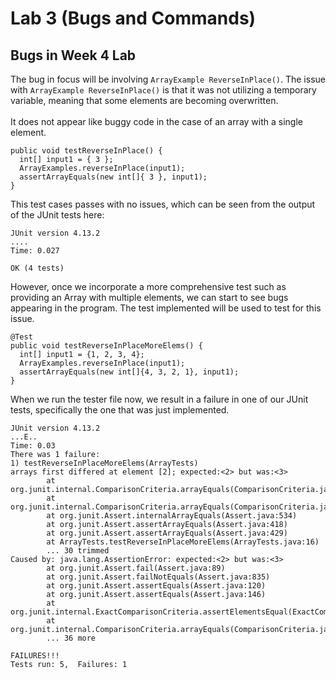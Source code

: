 # Lab 3 (Bugs and Commands)

## Bugs in Week 4 Lab

The bug in focus will be involving ```ArrayExample ReverseInPlace()```. The issue with ```ArrayExample ReverseInPlace()``` is that it was not utilizing a temporary variable, meaning that some elements are becoming overwritten. <br>
<br>
It does not appear like buggy code in the case of an array with a single element.
```
public void testReverseInPlace() {
  int[] input1 = { 3 };
  ArrayExamples.reverseInPlace(input1);
  assertArrayEquals(new int[]{ 3 }, input1);
}
```
This test cases passes with no issues, which can be seen from the output of the JUnit tests here:
```
JUnit version 4.13.2
....
Time: 0.027

OK (4 tests)
```
However, once we incorporate a more comprehensive test such as providing an Array with multiple elements, we can start to see bugs appearing in the program. The test implemented will be used to test for this issue.
```
@Test
public void testReverseInPlaceMoreElems() {
  int[] input1 = {1, 2, 3, 4};
  ArrayExamples.reverseInPlace(input1);
  assertArrayEquals(new int[]{4, 3, 2, 1}, input1);
}
```
When we run the tester file now, we result in a failure in one of our JUnit tests, specifically the one that was just implemented.
```
JUnit version 4.13.2
...E..
Time: 0.03
There was 1 failure:
1) testReverseInPlaceMoreElems(ArrayTests)
arrays first differed at element [2]; expected:<2> but was:<3>
        at org.junit.internal.ComparisonCriteria.arrayEquals(ComparisonCriteria.java:78)
        at org.junit.internal.ComparisonCriteria.arrayEquals(ComparisonCriteria.java:28)
        at org.junit.Assert.internalArrayEquals(Assert.java:534)
        at org.junit.Assert.assertArrayEquals(Assert.java:418)
        at org.junit.Assert.assertArrayEquals(Assert.java:429)
        at ArrayTests.testReverseInPlaceMoreElems(ArrayTests.java:16)
        ... 30 trimmed
Caused by: java.lang.AssertionError: expected:<2> but was:<3>
        at org.junit.Assert.fail(Assert.java:89)
        at org.junit.Assert.failNotEquals(Assert.java:835)
        at org.junit.Assert.assertEquals(Assert.java:120)
        at org.junit.Assert.assertEquals(Assert.java:146)
        at org.junit.internal.ExactComparisonCriteria.assertElementsEqual(ExactComparisonCriteria.java:8)
        at org.junit.internal.ComparisonCriteria.arrayEquals(ComparisonCriteria.java:76)
        ... 36 more

FAILURES!!!
Tests run: 5,  Failures: 1
```
